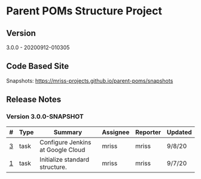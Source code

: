 # Parent POMs Structure Project

## Version

3.0.0 - 20200912-010305

## Code Based Site

Snapshots: https://mriss-projects.github.io/parent-poms/snapshots

## Release Notes

### Version 3.0.0-SNAPSHOT

| # | Type | Summary | Assignee | Reporter | Updated |
| - | ---- | ------- | -------- | -------- | ------- |
| [3](https://github.com/MRISS-Projects/parent-poms/issues/3) | task | Configure Jenkins at Google Cloud | mriss | mriss | 9/8/20 |
| [1](https://github.com/MRISS-Projects/parent-poms/issues/1) | task | Initialize standard structure. | mriss | mriss | 9/7/20 |


